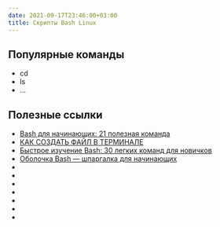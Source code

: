```yaml
---
date: 2021-09-17T23:46:00+03:00
title: Скрипты Bash Linux
---
```


## Популярные команды
- cd
- ls
- ...


## Полезные ссылки 
- [Bash для начинающих: 21 полезная команда](https://habr.com/ru/company/ruvds/blog/445270/)
- [КАК СОЗДАТЬ ФАЙЛ В ТЕРМИНАЛЕ](https://losst.ru/kak-sozdat-fajl-v-terminale)
- [Быстрое изучение Bash: 30 легких команд для новичков](https://proglib.io/p/bash-commands-for-beginners)
- [Оболочка Bash — шпаргалка для начинающих](https://tproger.ru/translations/bash-cheatsheet/)
- []()
- []()
- []()
- []()
- []()
- []()
- []()
